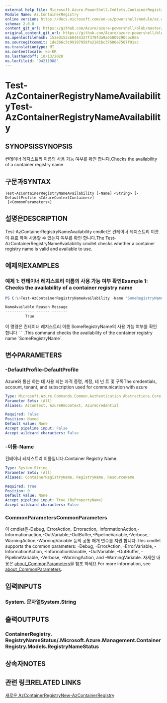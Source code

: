 ```yaml
---
external help file: Microsoft.Azure.PowerShell.Cmdlets.ContainerRegistry.dll-Help.xml
Module Name: Az.ContainerRegistry
online version: https://docs.microsoft.com/en-us/powershell/module/az.containerregistry/test-azcontainerregistrynameavailability
schema: 2.0.0
content_git_url: https://github.com/Azure/azure-powershell/blob/master/src/ContainerRegistry/ContainerRegistry/help/Test-AzContainerRegistryNameAvailability.md
original_content_git_url: https://github.com/Azure/azure-powershell/blob/master/src/ContainerRegistry/ContainerRegistry/help/Test-AzContainerRegistryNameAvailability.md
ms.openlocfilehash: 153ed152c68444327f379fda9ab5009290cbc00a
ms.sourcegitcommit: 1de2b6c3c99197958fa2101bc37680e7507f91ac
ms.translationtype: MT
ms.contentlocale: ko-KR
ms.lasthandoff: 10/13/2020
ms.locfileid: "94211988"
---
```

# <span data-ttu-id="8aeb8-101">Test-AzContainerRegistryNameAvailability</span><span class="sxs-lookup"><span data-stu-id="8aeb8-101">Test-AzContainerRegistryNameAvailability</span></span>

## <span data-ttu-id="8aeb8-102">SYNOPSIS</span><span class="sxs-lookup"><span data-stu-id="8aeb8-102">SYNOPSIS</span></span>
<span data-ttu-id="8aeb8-103">컨테이너 레지스트리 이름의 사용 가능 여부를 확인 합니다.</span><span class="sxs-lookup"><span data-stu-id="8aeb8-103">Checks the availability of a container registry name.</span></span>

## <span data-ttu-id="8aeb8-104">구문과</span><span class="sxs-lookup"><span data-stu-id="8aeb8-104">SYNTAX</span></span>

```
Test-AzContainerRegistryNameAvailability [-Name] <String> [-DefaultProfile <IAzureContextContainer>]
 [<CommonParameters>]
```

## <span data-ttu-id="8aeb8-105">설명은</span><span class="sxs-lookup"><span data-stu-id="8aeb8-105">DESCRIPTION</span></span>
<span data-ttu-id="8aeb8-106">Test-AzContainerRegistryNameAvailability cmdlet은 컨테이너 레지스트리 이름이 유효 하며 사용할 수 있는지 여부를 확인 합니다.</span><span class="sxs-lookup"><span data-stu-id="8aeb8-106">The Test-AzContainerRegistryNameAvailability cmdlet checks whether a container registry name is valid and available to use.</span></span>

## <span data-ttu-id="8aeb8-107">예제의</span><span class="sxs-lookup"><span data-stu-id="8aeb8-107">EXAMPLES</span></span>

### <span data-ttu-id="8aeb8-108">예제 1: 컨테이너 레지스트리 이름의 사용 가능 여부 확인</span><span class="sxs-lookup"><span data-stu-id="8aeb8-108">Example 1: Checks the availability of a container registry name</span></span>
```powershell
PS C:\>Test-AzContainerRegistryNameAvailability -Name 'SomeRegistryName'

NameAvailable Reason Message
------------- ------ -------
         True
```

<span data-ttu-id="8aeb8-109">이 명령은 컨테이너 레지스트리 이름 SomeRegistryName의 사용 가능 여부를 확인 합니다 \` \` .</span><span class="sxs-lookup"><span data-stu-id="8aeb8-109">This command checks the availability of the container registry name \`SomeRegistryName\`.</span></span>

## <span data-ttu-id="8aeb8-110">변수</span><span class="sxs-lookup"><span data-stu-id="8aeb8-110">PARAMETERS</span></span>

### <span data-ttu-id="8aeb8-111">-DefaultProfile</span><span class="sxs-lookup"><span data-stu-id="8aeb8-111">-DefaultProfile</span></span>
<span data-ttu-id="8aeb8-112">Azure와 통신 하는 데 사용 되는 자격 증명, 계정, 테 넌 트 및 구독</span><span class="sxs-lookup"><span data-stu-id="8aeb8-112">The credentials, account, tenant, and subscription used for communication with azure</span></span>

```yaml
Type: Microsoft.Azure.Commands.Common.Authentication.Abstractions.Core.IAzureContextContainer
Parameter Sets: (All)
Aliases: AzContext, AzureRmContext, AzureCredential

Required: False
Position: Named
Default value: None
Accept pipeline input: False
Accept wildcard characters: False
```

### <span data-ttu-id="8aeb8-113">-이름</span><span class="sxs-lookup"><span data-stu-id="8aeb8-113">-Name</span></span>
<span data-ttu-id="8aeb8-114">컨테이너 레지스트리 이름입니다.</span><span class="sxs-lookup"><span data-stu-id="8aeb8-114">Container Registry Name.</span></span>

```yaml
Type: System.String
Parameter Sets: (All)
Aliases: ContainerRegistryName, RegistryName, ResourceName

Required: True
Position: 0
Default value: None
Accept pipeline input: True (ByPropertyName)
Accept wildcard characters: False
```

### <span data-ttu-id="8aeb8-115">CommonParameters</span><span class="sxs-lookup"><span data-stu-id="8aeb8-115">CommonParameters</span></span>
<span data-ttu-id="8aeb8-116">이 cmdlet은-Debug,-ErrorAction,-Erroraction,-InformationAction,-Informationaction,-OutVariable,-OutBuffer,-PipelineVariable,-Verbose,-WarningAction,-WarningVariable 등의 공통 매개 변수를 지원 합니다.</span><span class="sxs-lookup"><span data-stu-id="8aeb8-116">This cmdlet supports the common parameters: -Debug, -ErrorAction, -ErrorVariable, -InformationAction, -InformationVariable, -OutVariable, -OutBuffer, -PipelineVariable, -Verbose, -WarningAction, and -WarningVariable.</span></span> <span data-ttu-id="8aeb8-117">자세한 내용은 [about_CommonParameters](http://go.microsoft.com/fwlink/?LinkID=113216)을 참조 하세요.</span><span class="sxs-lookup"><span data-stu-id="8aeb8-117">For more information, see [about_CommonParameters](http://go.microsoft.com/fwlink/?LinkID=113216).</span></span>

## <span data-ttu-id="8aeb8-118">입력</span><span class="sxs-lookup"><span data-stu-id="8aeb8-118">INPUTS</span></span>

### <span data-ttu-id="8aeb8-119">System. 문자열</span><span class="sxs-lookup"><span data-stu-id="8aeb8-119">System.String</span></span>

## <span data-ttu-id="8aeb8-120">출력</span><span class="sxs-lookup"><span data-stu-id="8aeb8-120">OUTPUTS</span></span>

### <span data-ttu-id="8aeb8-121">ContainerRegistry. RegistryNameStatus/.</span><span class="sxs-lookup"><span data-stu-id="8aeb8-121">Microsoft.Azure.Management.ContainerRegistry.Models.RegistryNameStatus</span></span>

## <span data-ttu-id="8aeb8-122">상속자</span><span class="sxs-lookup"><span data-stu-id="8aeb8-122">NOTES</span></span>

## <span data-ttu-id="8aeb8-123">관련 링크</span><span class="sxs-lookup"><span data-stu-id="8aeb8-123">RELATED LINKS</span></span>

[<span data-ttu-id="8aeb8-124">새로운 AzContainerRegistry</span><span class="sxs-lookup"><span data-stu-id="8aeb8-124">New-AzContainerRegistry</span></span>]()

